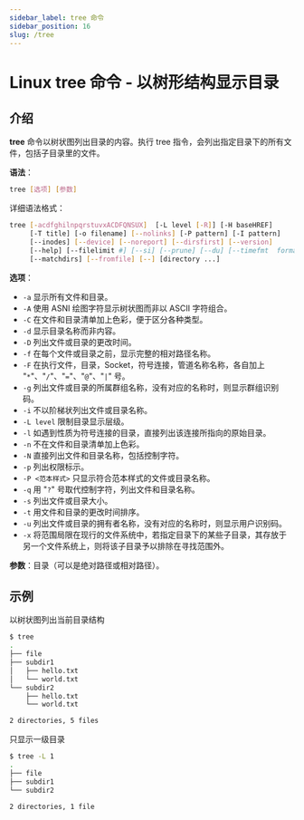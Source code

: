 ```yaml
---
sidebar_label: tree 命令
sidebar_position: 16
slug: /tree
---
```


# Linux tree 命令 - 以树形结构显示目录



## 介绍

**tree** 命令以树状图列出目录的内容。执行 tree 指令，会列出指定目录下的所有文件，包括子目录里的文件。

**语法**：

```bash
tree [选项] [参数]
```

详细语法格式：

```bash
tree [-acdfghilnpqrstuvxACDFQNSUX]  [-L level [-R]] [-H baseHREF] 
     [-T title] [-o filename] [--nolinks] [-P pattern] [-I pattern]
     [--inodes] [--device] [--noreport] [--dirsfirst] [--version] 
     [--help] [--filelimit #] [--si] [--prune] [--du] [--timefmt  format]
     [--matchdirs] [--fromfile] [--] [directory ...]
```

**选项**：

- `-a` 显示所有文件和目录。
- `-A` 使用 ASNI 绘图字符显示树状图而非以 ASCII 字符组合。
- `-C` 在文件和目录清单加上色彩，便于区分各种类型。
- `-d` 显示目录名称而非内容。
- `-D` 列出文件或目录的更改时间。
- `-f` 在每个文件或目录之前，显示完整的相对路径名称。
- `-F` 在执行文件，目录，Socket，符号连接，管道名称名称，各自加上 "`*`"、"`/`"、"`=`"、"`@`"、"`|`" 号。
- `-g` 列出文件或目录的所属群组名称，没有对应的名称时，则显示群组识别码。
- `-i` 不以阶梯状列出文件或目录名称。
- `-L level` 限制目录显示层级。
- `-l` 如遇到性质为符号连接的目录，直接列出该连接所指向的原始目录。
- `-n` 不在文件和目录清单加上色彩。
- `-N` 直接列出文件和目录名称，包括控制字符。
- `-p` 列出权限标示。
- `-P <范本样式>` 只显示符合范本样式的文件或目录名称。
- `-q` 用 "`?`" 号取代控制字符，列出文件和目录名称。
- `-s` 列出文件或目录大小。
- `-t` 用文件和目录的更改时间排序。
- `-u` 列出文件或目录的拥有者名称，没有对应的名称时，则显示用户识别码。
- `-x` 将范围局限在现行的文件系统中，若指定目录下的某些子目录，其存放于另一个文件系统上，则将该子目录予以排除在寻找范围外。

**参数**：目录（可以是绝对路径或相对路径）。



## 示例

以树状图列出当前目录结构

```bash
$ tree
.
├── file
├── subdir1
│   ├── hello.txt
│   └── world.txt
└── subdir2
    ├── hello.txt
    └── world.txt

2 directories, 5 files
```

只显示一级目录

```bash
$ tree -L 1
.
├── file
├── subdir1
└── subdir2

2 directories, 1 file
```

